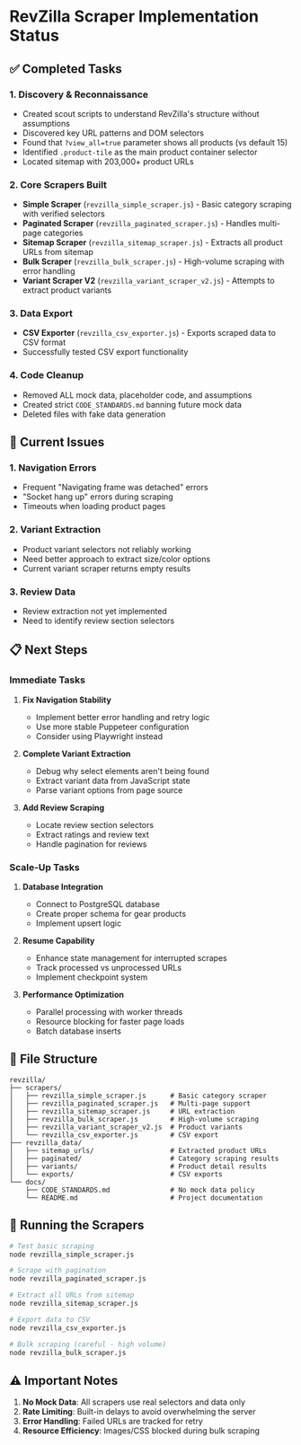 # RevZilla Scraper Implementation Status

## ✅ Completed Tasks

### 1. Discovery & Reconnaissance
- Created scout scripts to understand RevZilla's structure without assumptions
- Discovered key URL patterns and DOM selectors
- Found that `?view_all=true` parameter shows all products (vs default 15)
- Identified `.product-tile` as the main product container selector
- Located sitemap with 203,000+ product URLs

### 2. Core Scrapers Built
- **Simple Scraper** (`revzilla_simple_scraper.js`) - Basic category scraping with verified selectors
- **Paginated Scraper** (`revzilla_paginated_scraper.js`) - Handles multi-page categories
- **Sitemap Scraper** (`revzilla_sitemap_scraper.js`) - Extracts all product URLs from sitemap
- **Bulk Scraper** (`revzilla_bulk_scraper.js`) - High-volume scraping with error handling
- **Variant Scraper V2** (`revzilla_variant_scraper_v2.js`) - Attempts to extract product variants

### 3. Data Export
- **CSV Exporter** (`revzilla_csv_exporter.js`) - Exports scraped data to CSV format
- Successfully tested CSV export functionality

### 4. Code Cleanup
- Removed ALL mock data, placeholder code, and assumptions
- Created strict `CODE_STANDARDS.md` banning future mock data
- Deleted files with fake data generation

## 🔧 Current Issues

### 1. Navigation Errors
- Frequent "Navigating frame was detached" errors
- "Socket hang up" errors during scraping
- Timeouts when loading product pages

### 2. Variant Extraction
- Product variant selectors not reliably working
- Need better approach to extract size/color options
- Current variant scraper returns empty results

### 3. Review Data
- Review extraction not yet implemented
- Need to identify review section selectors

## 📋 Next Steps

### Immediate Tasks
1. **Fix Navigation Stability**
   - Implement better error handling and retry logic
   - Use more stable Puppeteer configuration
   - Consider using Playwright instead

2. **Complete Variant Extraction**
   - Debug why select elements aren't being found
   - Extract variant data from JavaScript state
   - Parse variant options from page source

3. **Add Review Scraping**
   - Locate review section selectors
   - Extract ratings and review text
   - Handle pagination for reviews

### Scale-Up Tasks
1. **Database Integration**
   - Connect to PostgreSQL database
   - Create proper schema for gear products
   - Implement upsert logic

2. **Resume Capability**
   - Enhance state management for interrupted scrapes
   - Track processed vs unprocessed URLs
   - Implement checkpoint system

3. **Performance Optimization**
   - Parallel processing with worker threads
   - Resource blocking for faster page loads
   - Batch database inserts

## 📁 File Structure

```
revzilla/
├── scrapers/
│   ├── revzilla_simple_scraper.js      # Basic category scraper
│   ├── revzilla_paginated_scraper.js   # Multi-page support
│   ├── revzilla_sitemap_scraper.js     # URL extraction
│   ├── revzilla_bulk_scraper.js        # High-volume scraping
│   ├── revzilla_variant_scraper_v2.js  # Product variants
│   └── revzilla_csv_exporter.js        # CSV export
├── revzilla_data/
│   ├── sitemap_urls/                   # Extracted product URLs
│   ├── paginated/                      # Category scraping results
│   ├── variants/                       # Product detail results
│   └── exports/                        # CSV exports
└── docs/
    ├── CODE_STANDARDS.md               # No mock data policy
    └── README.md                       # Project documentation
```

## 🚀 Running the Scrapers

```bash
# Test basic scraping
node revzilla_simple_scraper.js

# Scrape with pagination
node revzilla_paginated_scraper.js

# Extract all URLs from sitemap
node revzilla_sitemap_scraper.js

# Export data to CSV
node revzilla_csv_exporter.js

# Bulk scraping (careful - high volume)
node revzilla_bulk_scraper.js
```

## ⚠️ Important Notes

1. **No Mock Data**: All scrapers use real selectors and data only
2. **Rate Limiting**: Built-in delays to avoid overwhelming the server
3. **Error Handling**: Failed URLs are tracked for retry
4. **Resource Efficiency**: Images/CSS blocked during bulk scraping